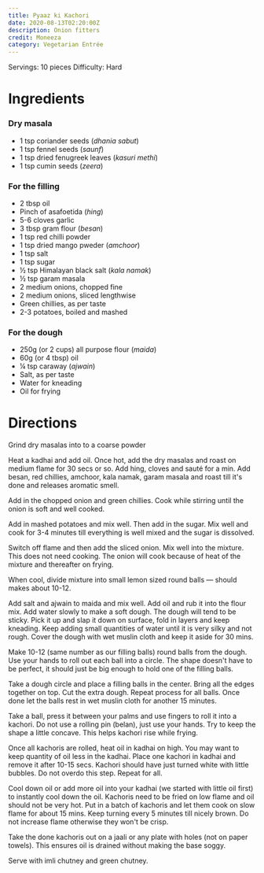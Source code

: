 ```yaml
---
title: Pyaaz ki Kachori
date: 2020-08-13T02:20:00Z
description: Onion fitters
credit: Moneeza
category: Vegetarian Entrée
---
```


Servings: 10 pieces
Difficulty: Hard

# Ingredients

### Dry masala
* 1 tsp coriander seeds (_dhania sabut_)
* 1 tsp fennel seeds (_saunf_)
* 1 tsp dried fenugreek leaves (_kasuri methi_) 
* 1 tsp cumin seeds (_zeera_)

### For the filling
* 2 tbsp oil
* Pinch of asafoetida (_hing_)
* 5-6 cloves garlic
* 3 tbsp gram flour (_besan_)
* 1 tsp red chilli powder
* 1 tsp dried mango pweder (_amchoor_)
* 1 tsp salt
* 1 tsp sugar
* ½ tsp Himalayan black salt (_kala namak_)
* ½ tsp garam masala
* 2 medium onions, chopped fine
* 2 medium onions, sliced lengthwise
* Green chillies, as per taste
* 2-3 potatoes, boiled and mashed

### For the dough
* 250g (or 2 cups) all purpose flour (_maida_)
* 60g (or 4 tbsp) oil
* ¼ tsp caraway (_ajwain_)
* Salt, as per taste
* Water for kneading
* Oil for frying

# Directions
Grind dry masalas into to a coarse powder

Heat a kadhai and add oil. Once hot, add the dry masalas and roast on medium flame for 30 secs or so. Add hing, cloves and sauté for a min. Add besan, red chillies, amchoor, kala namak, garam masala and roast till it's done and releases aromatic smell.

Add in the chopped onion and green chillies. Cook while stirring until the onion is soft and well cooked.

Add in mashed potatoes and mix well. Then add in the sugar. Mix well and cook for 3-4 minutes till everything is well mixed and the sugar is dissolved.

Switch off flame and then add the sliced onion. Mix well into the mixture. This does not need cooking. The onion will cook because of heat of the mixture and thereafter on frying. 

When cool, divide mixture into small lemon sized round balls — should makes about 10-12.

Add salt and ajwain to maida and mix well. Add oil and rub it into the flour mix. Add water slowly to make a soft dough. The dough will tend to be sticky. Pick it up and slap it down on surface, fold in layers and keep kneading. Keep adding small quantities of water until it is very silky and not rough. Cover the dough with wet muslin cloth and keep it aside for 30 mins.

Make 10-12 (same number as our filling balls) round balls from the dough. Use your hands to roll out each ball into a circle. The shape doesn't have to be perfect, it should just be big enough to hold one of the filling balls. 

Take a dough circle and place a filling balls in the center. Bring all the edges together on top. Cut the extra dough. Repeat process for all balls. Once done let the balls rest in wet muslin cloth for another 15 minutes.

Take a ball, press it between your palms and use fingers to roll it into a kachori. Do not use a rolling pin (belan), just use your hands. Try to keep the shape a little concave. This helps kachori rise while frying. 

Once all kachoris are rolled, heat oil in kadhai on high. You may want to keep quantity of oil less in the kadhai. Place one kachori in kadhai and remove it after 10-15 secs. Kachori should have just turned white with little bubbles. Do not overdo this step. Repeat for all.

Cool down oil or add more oil into your kadhai (we started with little oil first) to instantly cool down the oil. Kachoris need to be fried on low flame and oil should not be very hot. Put in a batch of kachoris and let them cook on slow flame for about 15 mins. Keep turning every 5 minutes till nicely brown. Do not increase flame otherwise they won't be crisp.

Take the done kachoris out on a jaali or any plate with holes (not on paper towels). This ensures oil is drained without making the base soggy. 

Serve with imli chutney and green chutney.

